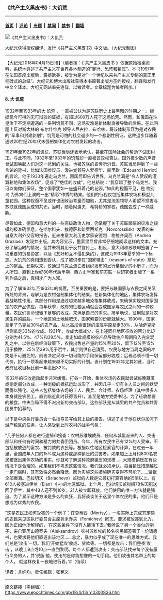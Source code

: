 ### 《共产主义黑皮书》：大饥荒

---

#### [首页](../../../..?n10300836) &nbsp;|&nbsp; [评论](../../../../../epoch-comment?n10300836) &nbsp;|&nbsp; [专题](../../../../../epoch-special?n10300836) &nbsp;|&nbsp; [禁闻](../../../../../epoch-news?n10300836) &nbsp;|&nbsp; [禁书](../../../../../books?n10300836) &nbsp;|&nbsp; [翻墙](https://github.com/gfw-breaker/nogfw/blob/master/README.md?n10300836)


<div><img alt="《共产主义黑皮书》：大饥荒" class="attachment-djy_600_400 size-djy_600_400 wp-post-image" src="https://i.epochtimes.com/assets/uploads/2017/12/dcbb5ad1ea37934a168afd29d68d142e-600x400.jpg"/>
<div class="caption">
 <p>
  大纪元获得授权翻译、发行《共产主义黑皮书》中文版。（大纪元制图）
 </p>
</div></div><hr/><div class="post_content" id="artbody" itemprop="articleBody">
 <!-- article content begin -->
 <p>
  【大纪元2018年04月15日讯】（编者按：《
  <ok href="https://www.epochtimes.com/gb/tag/%E5%85%B1%E4%BA%A7%E4%B8%BB%E4%B9%89%E9%BB%91%E7%9A%AE%E4%B9%A6.html">
   共产主义黑皮书
  </ok>
  》依据原始档案资料，系统地详述了共产主义在世界各地制造的“罪行、恐怖和镇压”。本书1997年在法国首度出版后，震撼欧美，被誉为是对“一个世纪以来共产主义专制的真正里程碑式的总结”。大纪元和博大出版社获得本书原著出版方签约授权，翻译和发行中文全译本。大纪元网站率先连载，以飨读者。文章标题为编者所加。）
 </p>
 <h4>
  8. 大
  <ok href="https://www.epochtimes.com/gb/tag/%E9%A5%A5%E8%8D%92.html">
   饥荒
  </ok>
 </h4>
 <p>
  1932年至1933年的大
  <ok href="https://www.epochtimes.com/gb/tag/%E9%A5%A5%E8%8D%92.html">
   饥荒
  </ok>
  ，一直被公认为是苏联历史上最黑暗的时期之一。根据现今可得的无可辩驳的证据，有超过600万人死于这场饥荒。然而，和俄国在沙皇治下不定期遭遇的一系列饥荒不同，这场灾难是新体制直接导致的后果。在此问题上反对斯大林的
  <ok href="https://www.epochtimes.com/gb/tag/%E5%B8%83%E5%B0%94%E4%BB%80%E7%BB%B4%E5%85%8B.html">
   布尔什维克
  </ok>
  领导人尼古拉．布哈林，将该体制形容为是对农民的“军事和封建剥削”。饥荒是可怕的社会退步的一个悲剧性例证。这种退步伴随着通过20世纪20年代末强制集体化对农村发起的攻击。
 </p>
 <p>
  1921年至1922年的饥荒，苏联当局还表示承认，甚至在国际社会的帮助下试图纠正。与此不同，1932年至1933年的饥荒却一直被该政权否认。国外极少数的声音曾试图唤起人们对这一悲剧的关注，也被苏联的宣传所消音。苏联当局得到了一些言论的背书，比如法国参议员、激进党领导人爱德华．赫里欧（Edouard Herriot）的言论。他于1933年遍走乌克兰，回国后即告诉世界，乌克兰满是“令人赞叹的灌溉耕地和集体农场”，促成了“绝佳的收成”。他总结说：“我穿越了整个乌克兰。我可以向你们保证，整个国家犹如一座盛开着花的花园。”如此的视而不见，是
  <ok href="https://www.epochtimes.com/gb/tag/%E6%A0%BC%E5%88%AB%E4%B9%8C.html">
   格别乌
  </ok>
  为外宾们上演的一出“精彩”作秀的结果。他们的行程仅包括集体农场和模型儿童花园。这种视而不见或许也因政治考量而加剧，尤其是法国领导人希望不损害与苏联就德国达成的共识。当时，随着阿道夫．希特勒的掌权，德国变成了一种威胁。
 </p>
 <p>
  尽管如此，德国和意大利的一些高级政治人物，仍掌握了关于苏联面临的灾难之规模的极准确信息。在哈尔科夫、敖德萨和新罗西斯克（Novorossiisk）发表的来自意大利外交官的报告，近来由意大利历史学家安德烈．格拉齐奥西（Andrea Graziosi）发现并出版。其内容显示，墨索里尼曾非常仔细地阅读这样的文本，充分了解当时的情况，但并未将其用于反共宣传上。相反，意大利和苏联却签署了一项重要的贸易协定，以及《友好和互不侵犯条约》，这成为1933年夏季的一个标志。大饥荒的真相遭到否认，成了被供奉在“国家理由”（reasons of state）祭坛上的祭品。长期以来，仅通过乌克兰流亡者组织发布的发行量很少的小册子，而为人所知。直到上世纪80年代后半期，西方史学家和前苏联一些研究者出版了一系列作品之后，真相才广为人知。
 </p>
 <p>
  为了了解1932年至1933年的饥荒，至关重要的是，要把苏联国家与农民之间关系所处的背景，理解为是农村强制集体化的结果。在新集体化的地区，集体农场发挥着战略性作用。其部分作用是通过越来越多地染指集体收成，来确保实现对国家固定的农产品供应。每年秋季，政府的征粮运动就会变成国家与农民之间的一种较量。农民们拚命想留下足够的收成，来满足自己的需求。简单地说，征用就是对农民生存的威胁。一个地区的土地越肥沃，国家索要的份额就越大。1930年，国家拿走了乌克兰30%的农产品，从北高加索富饶的库班平原拿走38%，从哈萨克斯坦则拿走33%的收成。1931年，收成大幅减少，在上述同样地区征收的百分比却分别为41.5%、47%和39.5%。拿走如此规模的农产品导致生产周期陷入完全混乱之中。以往在新经济政策下，农民出售总产量的15%至20%，留下12%至15%用于播种，25%至39%用于喂牛，其余则供自己消费。农民与地方当局之间的冲突是不可避免的。前者决定采取一切可能的手段保留部分收成；后者必须不惜一切代价，执行一项看起来越来越不切实际的计划。该计划在1932年尤其如此，当时政府征收目标比前一年高出32%。
 </p>
 <p>
  1932年的征收运动起步非常缓慢。打谷一开始，集体农场的农民就尝试每晚藏匿或偷走部分收成。一种消极的抵抗运动成形了，并因几乎一切有关人员之间的默契而得以强化。这些人包括集体农场的工人、民兵、会计师、农场经理（其中很多人本身就是农民工，直到临近此时获得晋升），甚至是地方党委书记。为了征收想要的粮食，中央当局不得不派出新的突击部队。这些部队是从城里的共产党员和共青团员中招募的。
 </p>
 <p>
  以下是中央执行委员会一名指导员写给其上级的报告，讲述了关于他在伏尔加河下游产粮区的任务，让人感受到此时农村的战争气氛：
 </p>
 <p>
  “几乎任何人都在进行逮捕和搜查：农村苏维埃成员、任何从城里派来的人、突击部队和任何有时间和精力的共青团团员。今年，所有农民中已有12%的人受审，不包括被放逐的富农、被罚款的农民等。根据以往地区检察官的计算，在过去一年里，全国成年人口的15%成为这种或那种镇压的受害者。如果加上上月约800名农民被逐出集体农场的事实，你就可了解这种政府镇压的规模……大规模镇压在有些情况下是合理的。如果我们不考虑这些情况，我们就必须承认，每当镇压措施越过一定门槛时，其有效性必然会降低，因为实施这些措施确实变得不可能了……监狱全部爆满。巴拉切沃（Balachevo）监狱的人数是它最初打算容纳的5倍以上。有610人被塞进伊兰（Elan）小小的地区监狱。上个月，巴拉切沃监狱把78名囚犯送回了伊兰，其中48人还不到10岁。21人被立即释放。他们使用的唯一方法就是强迫。为了显示这种方法是多么的疯狂，我将谈谈关于这里个体农民的事，他们只是想成为优秀的农民。
 </p>
 <p>
  “这是农民正如何受害的一个例子：在莫蒂西（Mortsy），一名实际上完成其定额的农民来见区执行委员会主席弗米乔夫（Fomichev）同志，要求被放逐到北方，因为正如他所解释的，‘在这些条件下没有人能活下去。’我听说了另一个类似的例子，来自亚历山德罗夫（Aleksandrov）农村苏维埃的16名农民都签署了一份请愿书，也要求将他们驱逐出该地区……总之，暴力似乎成了现在唯一的思维方式。我们总是‘攻击’一切。我们‘开始猛攻’收成、贷款等。一切都是攻击；我们整夜‘攻击’，从晚上9点或10点一直到黎明。每个人都遭到攻击：突击部队找来每个没有履行义务的人，并‘说服’他，使用的是你能想像的一切手段。他们攻击其名单上的每个人， 就这样夜复一夜地进行着。”#（待续）
 </p>
 <p>
  译者：言纯均，责任编辑：张宪义
 </p>
 <!-- article content end -->
 <div id="below_article_ad">
 </div>
</div>


---

原文链接（需翻墙）：https://www.epochtimes.com/gb/18/4/13/n10300836.htm